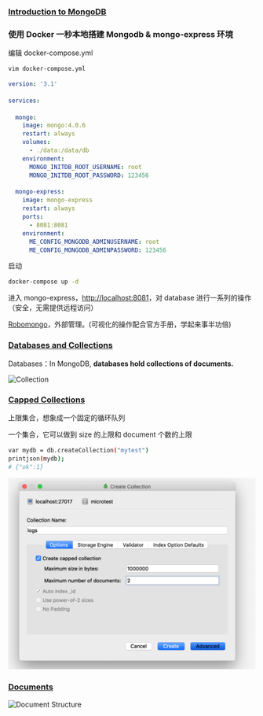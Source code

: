 
### [Introduction to MongoDB](https://docs.mongodb.com/manual/introduction/)

### 使用 Docker 一秒本地搭建 Mongodb  & mongo-express 环境

编辑 docker-compose.yml
```sh
vim docker-compose.yml
```
```yml
version: '3.1'

services:

  mongo:
    image: mongo:4.0.6
    restart: always
    volumes:
      - ./data:/data/db
    environment:
      MONGO_INITDB_ROOT_USERNAME: root
      MONGO_INITDB_ROOT_PASSWORD: 123456

  mongo-express:
    image: mongo-express
    restart: always
    ports:
      - 8081:8081
    environment:
      ME_CONFIG_MONGODB_ADMINUSERNAME: root
      ME_CONFIG_MONGODB_ADMINPASSWORD: 123456
```

启动
```sh
docker-compose up -d
```

进入 mongo-express，[http://localhost:8081](http://localhost:8081)，对 database 进行一系列的操作（安全，无需提供远程访问）

[Robomongo](https://github.com/Studio3T/robomongo)，外部管理。(可视化的操作配合官方手册，学起来事半功倍)


### [Databases and Collections](https://docs.mongodb.com/manual/core/databases-and-collections/)

Databases：In MongoDB, **databases hold collections of documents.**

![Collection](https://docs.mongodb.com/manual/_images/crud-annotated-collection.bakedsvg.svg)


### [Capped Collections](https://docs.mongodb.com/manual/core/capped-collections/) 
上限集合，想象成一个固定的循环队列

一个集合，它可以做到 size 的上限和 document 个数的上限

```sh
var mydb = db.createCollection("mytest")
printjson(mydb);
# {"ok":1}
```

![create_capped_collection](./images/create_capped_collection.png)


### [Documents](https://docs.mongodb.com/manual/core/document/)

![Document Structure](https://docs.mongodb.com/manual/_images/crud-annotated-document.bakedsvg.svg)

